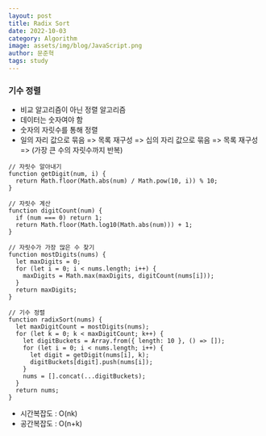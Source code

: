 ```yaml
---
layout: post
title: Radix Sort
date: 2022-10-03
category: Algorithm
image: assets/img/blog/JavaScript.png
author: 문준혁
tags: study
---
```


### 기수 정렬

* 비교 알고리즘이 아닌 정렬 알고리즘 
* 데이터는 숫자여야 함 
* 숫자의 자릿수를 통해 정렬 
* 일의 자리 값으로 묶음 => 목록 재구성 => 십의 자리 값으로 묶음 => 목록 재구성 => (가장 큰 수의 자릿수까지 반복)

```
// 자릿수 알아내기
function getDigit(num, i) {
  return Math.floor(Math.abs(num) / Math.pow(10, i)) % 10;
}

// 자릿수 계산
function digitCount(num) {
  if (num === 0) return 1;
  return Math.floor(Math.log10(Math.abs(num))) + 1;
}

// 자릿수가 가장 많은 수 찾기
function mostDigits(nums) {
  let maxDigits = 0;
  for (let i = 0; i < nums.length; i++) {
    maxDigits = Math.max(maxDigits, digitCount(nums[i]));
  }
  return maxDigits;
}

// 기수 정렬
function radixSort(nums) {
  let maxDigitCount = mostDigits(nums);
  for (let k = 0; k < maxDigitCount; k++) {
    let digitBuckets = Array.from({ length: 10 }, () => []);
    for (let i = 0; i < nums.length; i++) {
      let digit = getDigit(nums[i], k);
      digitBuckets[digit].push(nums[i]);
    }
    nums = [].concat(...digitBuckets);
  }
  return nums;
}
```

* 시간복잡도 : O(nk)
* 공간복잡도 : O(n+k)